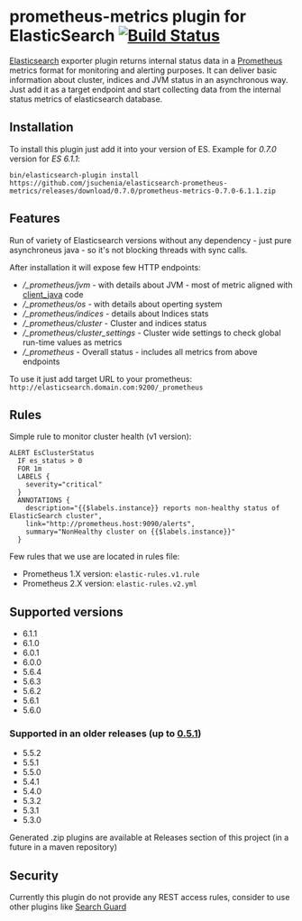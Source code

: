 # prometheus-metrics plugin for ElasticSearch [![Build Status](https://travis-ci.org/jsuchenia/elasticsearch-prometheus-metrics.svg?branch=master)](https://travis-ci.org/jsuchenia/elasticsearch-prometheus-metrics)

[Elasticsearch](https://www.elastic.co/products/elasticsearch) exporter plugin returns internal status data in a [Prometheus](https://prometheus.io) metrics format for monitoring and alerting purposes. It can deliver basic information about cluster, indices and JVM status in an asynchronous way. Just add it as a target endpoint and start collecting data from the internal status metrics of elasticsearch database.

## Installation
To install this plugin just add it into your version of ES. Example for *0.7.0* version for *ES 6.1.1*:
```
bin/elasticsearch-plugin install https://github.com/jsuchenia/elasticsearch-prometheus-metrics/releases/download/0.7.0/prometheus-metrics-0.7.0-6.1.1.zip
```

## Features
Run of variety of Elasticsearch versions without any dependency - just pure asynchroneus java - so it's not blocking threads with sync calls.

After installation it will expose few HTTP endpoints:
* */_prometheus/jvm* - with details about JVM - most of metric aligned with [client_java](https://github.com/prometheus/client_java) code
* */_prometheus/os* - with details about operting system
* */_prometheus/indices* - details about Indices stats
* */_prometheus/cluster* - Cluster and indices status
* */_prometheus/cluster_settings* - Cluster wide settings to check global run-time values as metrics
* */_prometheus* - Overall status - includes all metrics from above endpoints

To use it just add target URL to your prometheus: `http://elasticsearch.domain.com:9200/_prometheus`

## Rules
Simple rule to monitor cluster health (v1 version):
```
ALERT EsClusterStatus
  IF es_status > 0
  FOR 1m
  LABELS {
    severity="critical"
  }
  ANNOTATIONS {
    description="{{$labels.instance}} reports non-healthy status of ElasticSearch cluster",
    link="http://prometheus.host:9090/alerts",
    summary="NonHealthy cluster on {{$labels.instance}}"
  }
```
Few rules that we use are located in rules file:
* Prometheus 1.X version: `elastic-rules.v1.rule`
* Prometheus 2.X version: `elastic-rules.v2.yml`

## Supported versions
* 6.1.1
* 6.1.0
* 6.0.1
* 6.0.0
* 5.6.4
* 5.6.3
* 5.6.2
* 5.6.1
* 5.6.0

### Supported in an older releases (up to [0.5.1](https://github.com/jsuchenia/elasticsearch-prometheus-metrics/releases/tag/0.5.1))
* 5.5.2
* 5.5.1
* 5.5.0
* 5.4.1
* 5.4.0
* 5.3.2
* 5.3.1
* 5.3.0

Generated .zip plugins are available at Releases section of this project (in a future in a maven repository)

## Security
Currently this plugin do not provide any REST access rules, consider to use other plugins like [Search Guard](https://github.com/floragunncom/search-guard)
